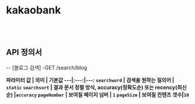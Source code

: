 # kakaobank

<br><br>


API 정의서
------
-- [블로그 검색]
-GET /search/blog

<strong>파라미터<strong>
  값 | 의미 | 기본값
---|:---:|---:
`searchword` | 검색을 원하는 질의어 | `static`
`searchsort` | 결과 문서 정렬 방식, accuracy(정확도순) 또는 recency(최신순) |`accuracy`
`pageNumber` | 보여질 페이지 넘버 | `1`
`pageSize` | 보여질 컨텐츠 갯수|`10`
